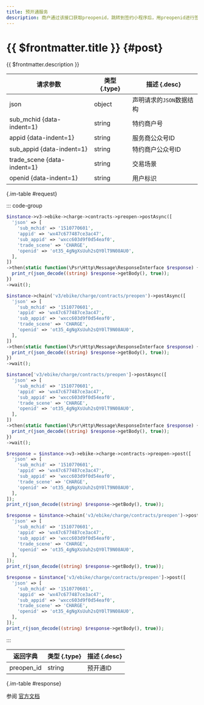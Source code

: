 ```yaml
---
title: 预开通服务
description: 商户通过该接口获取preopenid，跳转到签约小程序后，用preopenid进行签约开通，本接口用于开通自动扣费前上传必要的信息。
---
```


# {{ $frontmatter.title }} {#post}

{{ $frontmatter.description }}

| 请求参数 | 类型 {.type} | 描述 {.desc}
| --- | --- | ---
| json | object | 声明请求的`JSON`数据结构
| sub_mchid {data-indent=1} | string | 特约商户号
| appid {data-indent=1} | string | 服务商公众号ID
| sub_appid {data-indent=1} | string | 特约商户公众号ID
| trade_scene {data-indent=1} | string | 交易场景
| openid {data-indent=1} | string | 用户标识

{.im-table #request}

::: code-group

```php [异步纯链式]
$instance->v3->ebike->charge->contracts->preopen->postAsync([
  'json' => [
    'sub_mchid' => '1510770601',
    'appid' => 'wx47c677487ce3ac47',
    'sub_appid' => 'wxcc603d9f0d54eaf0',
    'trade_scene' => 'CHARGE',
    'openid' => 'ot35_4gNgXsUuh2sQY0lT9N08AU0',
  ],
])
->then(static function(\Psr\Http\Message\ResponseInterface $response) {
  print_r(json_decode((string) $response->getBody(), true));
})
->wait();
```

```php [异步声明式]
$instance->chain('v3/ebike/charge/contracts/preopen')->postAsync([
  'json' => [
    'sub_mchid' => '1510770601',
    'appid' => 'wx47c677487ce3ac47',
    'sub_appid' => 'wxcc603d9f0d54eaf0',
    'trade_scene' => 'CHARGE',
    'openid' => 'ot35_4gNgXsUuh2sQY0lT9N08AU0',
  ],
])
->then(static function(\Psr\Http\Message\ResponseInterface $response) {
  print_r(json_decode((string) $response->getBody(), true));
})
->wait();
```

```php [异步属性式]
$instance['v3/ebike/charge/contracts/preopen']->postAsync([
  'json' => [
    'sub_mchid' => '1510770601',
    'appid' => 'wx47c677487ce3ac47',
    'sub_appid' => 'wxcc603d9f0d54eaf0',
    'trade_scene' => 'CHARGE',
    'openid' => 'ot35_4gNgXsUuh2sQY0lT9N08AU0',
  ],
])
->then(static function(\Psr\Http\Message\ResponseInterface $response) {
  print_r(json_decode((string) $response->getBody(), true));
})
->wait();
```

```php [同步纯链式]
$response = $instance->v3->ebike->charge->contracts->preopen->post([
  'json' => [
    'sub_mchid' => '1510770601',
    'appid' => 'wx47c677487ce3ac47',
    'sub_appid' => 'wxcc603d9f0d54eaf0',
    'trade_scene' => 'CHARGE',
    'openid' => 'ot35_4gNgXsUuh2sQY0lT9N08AU0',
  ],
]);
print_r(json_decode((string) $response->getBody(), true));
```

```php [同步声明式]
$response = $instance->chain('v3/ebike/charge/contracts/preopen')->post([
  'json' => [
    'sub_mchid' => '1510770601',
    'appid' => 'wx47c677487ce3ac47',
    'sub_appid' => 'wxcc603d9f0d54eaf0',
    'trade_scene' => 'CHARGE',
    'openid' => 'ot35_4gNgXsUuh2sQY0lT9N08AU0',
  ],
]);
print_r(json_decode((string) $response->getBody(), true));
```

```php [同步属性式]
$response = $instance['v3/ebike/charge/contracts/preopen']->post([
  'json' => [
    'sub_mchid' => '1510770601',
    'appid' => 'wx47c677487ce3ac47',
    'sub_appid' => 'wxcc603d9f0d54eaf0',
    'trade_scene' => 'CHARGE',
    'openid' => 'ot35_4gNgXsUuh2sQY0lT9N08AU0',
  ],
]);
print_r(json_decode((string) $response->getBody(), true));
```

:::

| 返回字典 | 类型 {.type} | 描述 {.desc}
| --- | --- | ---
| preopen_id | string | 预开通ID

{.im-table #response}

参阅 [官方文档](https://pay.weixin.qq.com/wiki/doc/apiv3/wxpay/vehicle/ebike/chapter3_3.shtml)

